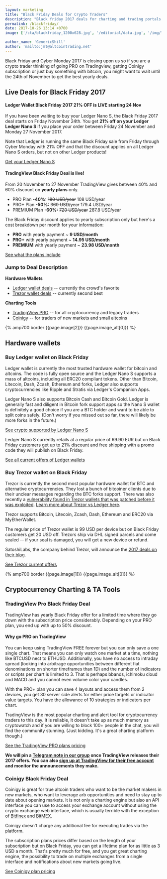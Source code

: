 ```yaml
---
layout: marketing
title: "Black Friday Deals for Crypto Traders"
description: "Black friday 2017 deals for charting and trading portals for bitcoin and altcoin traders."
permalink: /blackfriday/
date: 2017-10-26 13:14 +0700
image: ['/cta/blackfriday_1200x628.jpg', '/editorial/data.jpg', '/img/ledger/ledger1.jpg', '/editorial/network.jpg']

author_name: 'GenericShill'
author: 'mailto:jmt@altcointrading.net'
---
```


Black Friday and Cyber Monday 2017 is closing upon us so if you are a crypto trader thinking of going PRO on Tradingview, getting Coinigy subscription or just buy something with bitcoin, you might want to wait until the 24th of November to get the best yearly deals.

## Live Deals for Black Friday 2017  


#### Ledger Wallet Black Friday 2017 21% OFF is LIVE starting 24 Nov

<div class="adfix text-center">
<a rel="nofollow" target="_blank" href="https://www.ledgerwallet.com/r/e274">
<amp-img itemprop="image"
src="https://www.ledgerwallet.com/images/promo/black-friday-2017/ledger-7-2-8x9-0.gif"
alt="Ledger Nano S - The multi-currency hardware wallet" data-original-width="728px"
data-original-height="90px" layout="responsive" width="728px" height="90px">
</amp-img></a></div>


If you have been waiting to buy your Ledger Nano S, the Black Friday 2017 deal starts on Friday November 24th. You get **21% off on your Ledger Ledger Nano S** if you place your order between Friday 24 November and Monday 27 November 2017.

Note that Ledger is running the same Black Friday sale from Friday through Cyber Monday with 21% OFF and that the discount applies on all Ledger Nano S orders, but not on other Ledger products!

<p><a rel="nofollow external" target="_blank" href="https://www.ledgerwallet.com/r/e274?path=/products/ledger-nano-s">Get your Ledger Nano S</a></p>

<div class="adfix text-center">
<a rel="nofollow" target="_blank" href="https://www.ledgerwallet.com/r/e274?path=/products/ledger-nano-s">
<amp-img itemprop="image"
src="https://www.ledgerwallet.com/images/promo/nano-s/ledger_nano-s_8-5-0x4-2-0.jpg"
alt="Ledger Nano S - The multi-currency hardware wallet" data-original-width="850px"
data-original-height="420px" layout="responsive" width="850px" height="420px">
</amp-img></a>
</div>



#### TradingView Black Friday Deal is live!


<div class="clearfix adfix">
<a rel="nofollow" target="_blank" href="http://tradingview.go2cloud.org/SH1Je">
<amp-img itemprop="image" src="/ads/BlackFriday728-90.png"
alt="Tradingview Black Friday deals 2017 for crypto traders"
data-original-width="728px"
data-original-height="90px"
width="728px" height="90px"
layout="responsive">
</amp-img>
</a>
</div>


From 20 November to 27 November TradingView gives between 40% and 60% discount on **yearly plans** only.

* PRO Plan **-40%:** <s>180 USD/year</s> 108 USD/year
* PRO+ Plan **-50%:** <s>360 USD/year</s> 179.4 USD/year
* PREMIUM Plan **-60%:** <s>720 USD/year</s> 287.8 USD/year

The Black Friday discount applies to yearly subscription only but here's a cost breakdown per month for your information:

* **PRO** with yearly payment ~ **9 USD/month**
* **PRO+** with yearly payment ~ **14.95 USD/month**
* **PREMIUM** with yearly payment ~ **23.98 USD/month**

<a href="http://tradingview.go2cloud.org/SH1Je" class="button" rel="nofollow" target="_blank">See what the plans include</a>


### Jump to Deal Description

**Hardware Wallets**

* [Ledger wallet deals](#ledger) -- currently the crowd's favorite
* [Trezor wallet deals](#trezor) -- currently second best

**Charting Tools**

* [TradingView PRO](#tradingview) -- for all cryptocurrency and legacy traders
* [Coinigy](#coinigy) -- for traders of new markets and small altcoins

<div>
  {% amp700 border {{page.image[2]}} {{page.image_alt[0]}} %}
</div>

## Hardware wallets

<div id="ledger"></div>

### Buy Ledger wallet on Black Friday

Ledger wallet is currently the most trusted hardware wallet for bitcoin and altcoins. The code is fully open source and the Ledger Nano S supports a mass of altcoins, including all ERC20 compliant tokens. Other than Bitcoin, Litecoin, Dash, Zcash, Ethereum and forks, Ledger also supports cryptocurrencies like Ripple and Stratis via Ledger's Companion Apps.

Ledger Nano S also supports Bitcoin Cash and Bitcoin Gold. Ledger is generally fast and diligent in Bitcoin fork support apps so the Nano S wallet is definitely a good choice if you are a BTC holder and want to be able to split coins safely. (Don't worry if you missed out so far, there will likely be more forks in the future.)

<a rel="nofollow external" target="_blank" href="https://www.ledgerwallet.com/r/e274?path=/products/ledger-nano-s">See crypto supported by Ledger Nano S</a>

Ledger Nano S currently retails at a regular price of 69.90 EUR but on Black Friday customers get up to 21% discount and free shipping with a promo code they will publish on Black Friday.

<a rel="nofollow external" target="_blank" class="button" href="https://www.ledgerwallet.com/r/e274?path=/products">See all current offers of Ledger wallets</a>

<div id="trezor"></div>

### Buy Trezor wallet on Black Friday

Trezor is currently the second most popular hardware wallet for BTC and alternative cryptocurrencies. They lost a bunch of bitcoiner clients due to their unclear messages regarding the BTC forks support. There was also recently a [vulnerability found in Trezor wallets that was patched before it was exploited](https://www.altcointrading.net/trezor-hack). [Learn more about Trezor vs Ledger here](https://www.altcointrading.net/altcoin-wallets/).

Trezor supports Bitcoin, Litecoin, Zcash, Dash, Ethereum and ERC20 via MyEtherWallet.

The regular price of Trezor wallet is 99 USD per device but on Black Friday customers get 20 USD off. Trezors ship via DHL signed parcels and come sealed -- if your seal is damaged, you will get a new device or refund.

SatoshiLabs, the company behind Trezor, will announce the [2017 deals on their blog](https://blog.trezor.io).

<a rel="nofollow external" target="_blank" class="button" href="https://shop.trezor.io/?a=fany@tutanota.com">See Trezor current offers</a>

<div>
  {% amp700 border {{page.image[1]}} {{page.image_alt[0]}} %}
</div>

## Cryptocurrency Charting & TA Tools

<div id="tradingview"></div>


### TradingView Pro Black Friday Deal

TradingView has yearly Black Friday offer for a limited time where they go down with the subscription price considerably. Depending on your PRO plan, you end up with up to 50% discount.

#### Why go PRO on TradingView

You can keep using TradingView FREE forever but you can only save a one single chart. That means you can only watch one market at a time, nothing like BTCUSD nect to ETHUSD. Additionally, you have no access to intraday spread (looking into arbitrage opportunities between different fiat denominations on shorter timeframes than 1D) and the number of indicators or scripts per chart is limited to 3. That is perhaps bbands, ichimoku cloud and MACD and you cannot even volume color your candles.

With the PRO+ plan you can save 4 layouts and access them from 2 devices, you get 30 server side alerts for either price targets or indicator value targets. You have the allowance of 10 strategies or indicators per chart.

TradingView is the most popular charting and alert tool for cryptocurrency traders to this day. It is reliable, it doesn't take up as much memory as cryptowatch and if you are willing to block 100+ people in the chat, you will find the community stunning. (Just kidding. It's a great charting platform though.)

<a rel="nofollow external" target="_blank" class="button" href="http://tradingview.go2cloud.org/aff_c?offer_id=2&aff_id=3223&url_id=3">See the TradingView PRO plans pricing</a>

**We will pin a [Telegram note in our group](https://t.me/altcointrading_net) once TradingView releases their 2017 offers. You can also [sign up at TradingView for their free account](http://tradingview.go2cloud.org/aff_c?offer_id=2&aff_id=3223&url_id=23&file_id=199) and monitor the announcements they make.**

<div id="coinigy"></div>

### Coinigy Black Friday Deal

Coinigy is great for true altcoin traders who want to be the market makers in new markets, who want to leverage arb opportunities and need to stay up to date about opening markets. It is not only a charting engine but also an API interface you can use to access your exchange account without using the crypto exchange web interface, which is usually terrible with the exception of [Bitfinex](https://www.bitfinex.com/?refcode=5egV78YtlC) and [BitMEX](https://www.bitmex.com/register/iYQB44).

Coinigy doesn't charge any additional fee for executing trades via the platform.

The subscription plans prices differ based on the length of your subscription but on Black Friday, you can get a lifetime plan for as little as 3 USD a month. That's pretty much for free, and you get great charting engine, the possibility to trade on multiple exchanges from a single interface and notifications about new markets going live.

<a rel="nofollow external" target="_blank" class="button" href="https://www.coinigy.com/pricing/?r=3599c6f9 ">See Coinigy plan pricing</a>
